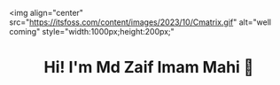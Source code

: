 

<!--
**mdzaif/mdzaif** is a ✨ _special_ ✨ repository because its `README.md` (this file) appears on your GitHub profile.

Here are some ideas to get you started:

- 🔭 I’m currently working on ...
- 🌱 I’m currently learning ...
- 👯 I’m looking to collaborate on ...
- 🤔 I’m looking for help with ...
- 💬 Ask me about ...
- 📫 How to reach me: ...
- 😄 Pronouns: ...
- ⚡ Fun fact: ...
-->

<img align="center" src="https://itsfoss.com/content/images/2023/10/Cmatrix.gif" alt="well coming" style="width:1000px;height:200px;"
<h1 align="center"> Hi! I'm Md Zaif Imam Mahi 👋</h1>
